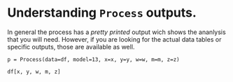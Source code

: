 # Understanding `Process` outputs. 

In general the process has a _pretty printed_ output wich shows the ananlysis that you will need. However, if you are looking for the actual data tables or specific outputs, those are available as well. 

```
p = Process(data=df, model=13, x=x, y=y, w=w, m=m, z=z)

df[x, y, w, m, z]
```

